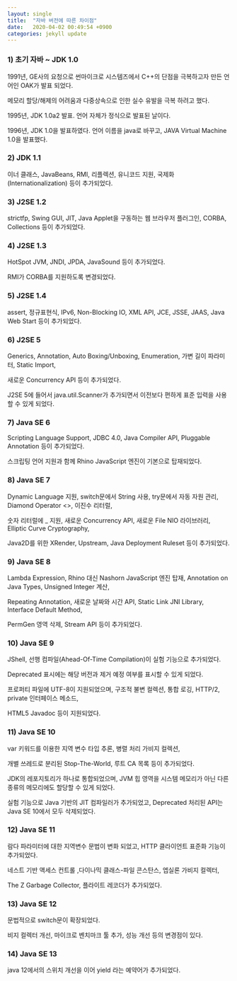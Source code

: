 ```yaml
---
layout: single
title:  "자바 버전에 따른 차이점"
date:   2020-04-02 00:49:54 +0900
categories: jekyll update
---
```




### 1) 초기 자바 ~  JDK 1.0

1991년, GE사의 요청으로 썬마이크로 시스템즈에서 C++의 단점을 극복하고자 만든 언어인 OAK가 발표 되었다.

메모리 할당/해제의 어려움과 다중상속으로 인한 실수 유발을 극복 하려고 했다.

1995년, JDK 1.0a2 발표. 언어 자체가 정식으로 발표된 날이다.

1996년, JDK 1.0을 발표하였다. 언어 이름을 java로 바꾸고, JAVA Virtual Machine 1.0을 발표했다.



### 2) JDK 1.1

이너 클래스, JavaBeans, RMI, 리플렉션, 유니코드 지원, 국제화(Internationalization) 등이 추가되었다.



### 3) J2SE 1.2

strictfp, Swing GUI, JIT, Java Applet을 구동하는 웹 브라우저 플러그인, CORBA, Collections 등이 추가되었다.



### 4) J2SE 1.3

HotSpot JVM, JNDI, JPDA, JavaSound 등이 추가되었다.

RMI가 CORBA를 지원하도록 변경되었다.



### 5) J2SE 1.4

assert, 정규표현식, IPv6, Non-Blocking IO, XML API, JCE, JSSE, JAAS, Java Web Start 등이 추가되었다.



### 6) J2SE 5

Generics, Annotation, Auto Boxing/Unboxing, Enumeration, 가변 길이 파라미터, Static Import,

새로운 Concurrency API 등이 추가되었다.

J2SE 5에 들어서 java.util.Scanner가 추가되면서 이전보다 편하게 표준 입력을 사용할 수 있게 되었다.



### 7) Java SE 6

Scripting Language Support, JDBC 4.0, Java Compiler API, Pluggable Annotation 등이 추가되었다.

스크립팅 언어 지원과 함께 Rhino JavaScript 엔진이 기본으로 탑재되었다.



### 8)  Java SE 7

Dynamic Language 지원, switch문에서 String 사용, try문에서 자동 자원 관리, Diamond Operator <>, 이진수 리터럴,

숫자 리터럴에 _ 지원, 새로운 Concurrency API, 새로운 File NIO 라이브러리, Elliptic Curve Cryptography,

 Java2D를 위한 XRender, Upstream, Java Deployment Ruleset 등이 추가되었다.



### 9)  Java SE 8

Lambda Expression, Rhino 대신 Nashorn JavaScript 엔진 탑재, Annotation on Java Types, Unsigned Integer 계산,

Repeating Annotation, 새로운 날짜와 시간 API, Static Link JNI Library, Interface Default Method,

PermGen 영역 삭제, Stream API 등이 추가되었다. 



### 10)  Java SE 9

JShell, 선행 컴파일(Ahead-Of-Time Compilation)이 실험 기능으로 추가되었다.

Deprecated 표시에는 해당 버전과 제거 예정 여부를 표시할 수 있게 되었다.

프로퍼티 파일에 UTF-8이 지원되었으며, 구조적 불변 컬렉션, 통합 로깅, HTTP/2, private 인터페이스 메소드,

HTML5 Javadoc 등이 지원되었다.



### 11)  Java SE 10

var 키워드를 이용한 지역 변수 타입 추론, 병렬 처리 가비지 컬렉션,

개별 쓰레드로 분리된 Stop-The-World, 루트 CA 목록 등이 추가되었다.

JDK의 레포지토리가 하나로 통합되었으며, JVM 힙 영역을 시스템 메모리가 아닌 다른 종류의 메모리에도 할당할 수 있게 되었다.

실험 기능으로 Java 기반의 JIT 컴파일러가 추가되었고, Deprecated 처리된 API는 Java SE 10에서 모두 삭제되었다.



### 12)  Java SE 11

람다 파라미터에 대한 지역변수 문법이 변화 되었고, HTTP 클라이언트 표준화 기능이 추가되었다.

네스트 기반 액세스 컨트롤 ,다이나믹 클래스-파일 콘스탄스, 엡실론 가비지 컬렉터,

The Z Garbage Collector, 플라이트 레코더가 추가되었다.



### 13)  Java SE 12

문법적으로 switch문이 확장되었다.

비지 컬렉터 개선, 마이크로 벤치마크 툴 추가, 성능 개선 등의 변경점이 있다.



### 14)  Java SE 13

java 12에서의 스위치 개선을 이어 yield 라는 예약어가 추가되었다.